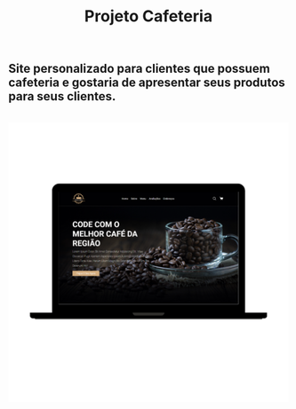 <div align=center>
<h1>Projeto Cafeteria</h1>
</div>
<br>
<h2>Site personalizado para clientes que possuem cafeteria e gostaria de apresentar seus produtos para seus clientes.</h2>
<br>
<img src=https://raw.githubusercontent.com/SidemarOliveira/Projeto-Cafeteira/3ec592ce4d821a5459dc105a37e7695ffb5d61a6/assets/image%20cafe.png>
